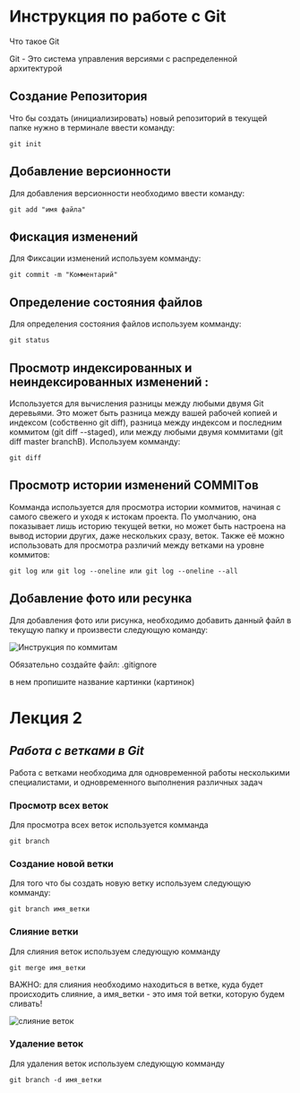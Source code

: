 # Инструкция по работе с Git

Что такое Git

 Git - Это система управления версиями с распределенной архитектурой

## Создание Репозитория

Что бы создать  (инициализировать) новый репозиторий в текущей папке нужно в терминале ввести команду:

    git init

## Добавление версионности

Для добавления версионности необходимо ввести команду:

    git add "имя файла"

## Фискация изменений

Для Фиксации изменений используем комманду:

    git commit -m "Комментарий"

## Определение состояния файлов

Для определения состояния файлов используем комманду:

    git status

## Просмотр индексированных и неиндексированных изменений :

Используется для вычисления разницы между любыми двумя Git деревьями. Это может быть разница между вашей рабочей копией и индексом (собственно git diff), разница между индексом и последним коммитом (git diff --staged), или между любыми двумя коммитами (git diff master branchB). Используем комманду:

    git diff

## Просмотр истории изменений COMMITов

Комманда используется для просмотра истории коммитов, начиная с самого свежего и уходя к истокам проекта. По умолчанию, она показывает лишь историю текущей ветки, но может быть настроена на вывод истории других, даже нескольких сразу, веток. Также её можно использовать для просмотра различий между ветками на уровне коммитов:

    git log или git log --oneline или git log --oneline --all

## Добавление фото или ресунка

Для добавления фото или рисунка, необходимо добавить данный файл в текущую папку и произвести следующую команду:

![Инструкция по коммитам](Команды.PNG)

Обязательно создайте файл:
    .gitignore

в нем пропишите название картинки (картинок)


# **Лекция 2**

## *Работа с ветками в Git*

Работа с ветками необходима для одновременной работы несколькими специалистами, и одновременного выполнения различных задач


### Просмотр всех веток

Для просмотра всех веток используется комманда

    git branch


### Создание новой ветки 

Для того что бы создать новую ветку используем следующую комманду:

    git branch имя_ветки

### Слияние ветки 

Для слияния веток используем следующую комманду

    git merge имя_ветки

ВАЖНО: для слияния необходимо находиться в ветке, куда будет происходить слияние, а имя_ветки - это имя той ветки, которую будем сливать! 

![слияние веток](слияние_веток.PNG)

### Удаление веток

Для удаления веток используем следующую комманду

    git branch -d имя_ветки

